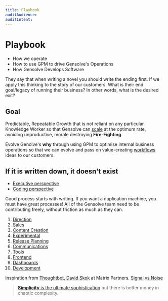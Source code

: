 ```yaml
---
title: Playbook
auditAudience:
auditIntent:
---
```


# Playbook

- How we operate
- How to use GPM to drive Gensolve's Operations
- How Gensolve Develops Software

They say that when writing a novel you should write the ending first. If we apply this thinking to the story of our customers. What is their end goal/legacy of running their business? In other words, what is the desired exit?

## Goal

Predictable, Repeatable Growth that is not reliant on any particular Knowledge Worker so that Gensolve can [scale](https://mastersofscale.com/) at the optimum rate, avoiding unproductive, morale destroying **Fire-Fighting**.

Evolve Genolve's **why** through using GPM to optimise internal business operations so that we can evolve and pass on value-creating [workflows](../../features/workflows/) ideas to our customers.

## If it is written down, it doesn't exist

- [Executive perspective](https://www.chiefexecutiveboards.com/briefings/briefing210.htm)
- [Coding perspective](https://blog.codinghorror.com/if-it-isnt-documented-it-doesnt-exist/)

Good process starts with writing. If you want a duplication machine, you must have great processes! All of the Gensolve team need to be contributing freely, without friction as much as they can.

1. [Direction](./direction/)
2. [Sales](./sales/)
3. [Content Creation](./content-creation/)
4. [Experimental](./experimental/)
5. [Release Planning](./release-planning/)
6. [Communications](./communications/)
7. [Tools](./tools/)
8. [Frontend](./frontend/)
9. [Dashboards](./dashboards/)
10. [Development](./development/)

Inspiration from [Thoughtbot](https://thoughtbot.com/playbook), [David Skok](https://drt.fm/david-skok) at Matrix Partners. [Signal vs Noise](https://m.signalvnoise.com/category/greatest-hits/)

> [**Simplicity** is the ultimate sophistication](https://articles.uie.com/simplicity/) but there is better money in chaotic complexity.

